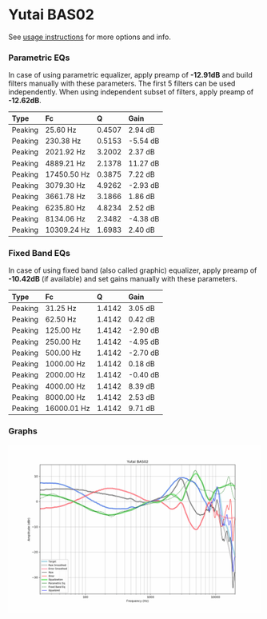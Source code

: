 # Yutai BAS02
See [usage instructions](https://github.com/jaakkopasanen/AutoEq#usage) for more options and info.

### Parametric EQs
In case of using parametric equalizer, apply preamp of **-12.91dB** and build filters manually
with these parameters. The first 5 filters can be used independently.
When using independent subset of filters, apply preamp of **-12.62dB**.

| Type    | Fc          |      Q | Gain     |
|:--------|:------------|:-------|:---------|
| Peaking | 25.60 Hz    | 0.4507 | 2.94 dB  |
| Peaking | 230.38 Hz   | 0.5153 | -5.54 dB |
| Peaking | 2021.92 Hz  | 3.2002 | 2.37 dB  |
| Peaking | 4889.21 Hz  | 2.1378 | 11.27 dB |
| Peaking | 17450.50 Hz | 0.3875 | 7.22 dB  |
| Peaking | 3079.30 Hz  | 4.9262 | -2.93 dB |
| Peaking | 3661.78 Hz  | 3.1866 | 1.86 dB  |
| Peaking | 6235.80 Hz  | 4.8234 | 2.52 dB  |
| Peaking | 8134.06 Hz  | 2.3482 | -4.38 dB |
| Peaking | 10309.24 Hz | 1.6983 | 2.40 dB  |

### Fixed Band EQs
In case of using fixed band (also called graphic) equalizer, apply preamp of **-10.42dB**
(if available) and set gains manually with these parameters.

| Type    | Fc          |      Q | Gain     |
|:--------|:------------|:-------|:---------|
| Peaking | 31.25 Hz    | 1.4142 | 3.05 dB  |
| Peaking | 62.50 Hz    | 1.4142 | 0.42 dB  |
| Peaking | 125.00 Hz   | 1.4142 | -2.90 dB |
| Peaking | 250.00 Hz   | 1.4142 | -4.95 dB |
| Peaking | 500.00 Hz   | 1.4142 | -2.70 dB |
| Peaking | 1000.00 Hz  | 1.4142 | 0.18 dB  |
| Peaking | 2000.00 Hz  | 1.4142 | -0.40 dB |
| Peaking | 4000.00 Hz  | 1.4142 | 8.39 dB  |
| Peaking | 8000.00 Hz  | 1.4142 | 2.53 dB  |
| Peaking | 16000.01 Hz | 1.4142 | 9.71 dB  |

### Graphs
![](./Yutai%20BAS02.png)